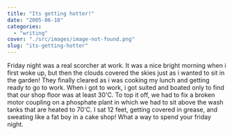 ```yaml
---
title: "Its getting hotter!"
date: "2005-06-18"
categories: 
  - "writing"
cover: "./src/images/image-not-found.png"
slug: "its-getting-hotter"
---
```


Friday night was a real scorcher at work. It was a nice bright morning when i first woke up, but then the clouds covered the skies just as i wanted to sit in the garden! They finally cleared as i was cooking my lunch and getting ready to go to work. When i got to work, i got suited and boated only to find that our shop floor was at least 30'C. To top it off, we had to fix a broken motor coupling on a phosphate plant in which we had to sit above the wash tanks that are heated to 70'C. I sat 12 feet, getting covered in grease, and sweating like a fat boy in a cake shop! What a way to spend your friday night.
